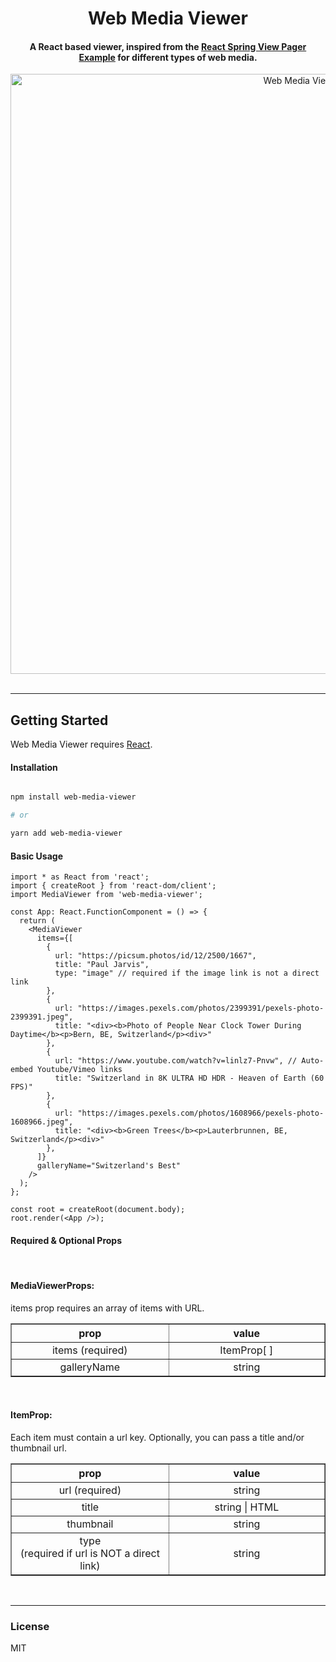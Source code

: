 <h1 align="center">Web Media Viewer</h1>

<h4 align="center">A React based viewer, inspired from the <a href="https://codesandbox.io/s/github/pmndrs/react-spring/tree/master/demo/src/sandboxes/viewpager" target="_blank">React Spring View Pager Example</a> for different types of web media.</h4>

<div align="center">
	<img src="https://dl.dropboxusercontent.com/s/7ppr1o1w4io322a/web-media-viewer-1.1.0.gif?dl=0" alt="Web Media Viewer Demo" width="960px" />
</div>

<br />

---

## Getting Started

Web Media Viewer requires <a href="https://reactjs.org/">React</a>.

#### Installation
```bash

npm install web-media-viewer

# or

yarn add web-media-viewer

```

#### Basic Usage

```tsx
import * as React from 'react';
import { createRoot } from 'react-dom/client';
import MediaViewer from 'web-media-viewer';

const App: React.FunctionComponent = () => {
  return (
    <MediaViewer
      items={[
        {
          url: "https://picsum.photos/id/12/2500/1667",
          title: "Paul Jarvis",
          type: "image" // required if the image link is not a direct link
        },
        {
          url: "https://images.pexels.com/photos/2399391/pexels-photo-2399391.jpeg",
          title: "<div><b>Photo of People Near Clock Tower During Daytime</b><p>Bern, BE, Switzerland</p><div>"
        },
        {
          url: "https://www.youtube.com/watch?v=linlz7-Pnvw", // Auto-embed Youtube/Vimeo links
          title: "Switzerland in 8K ULTRA HD HDR - Heaven of Earth (60 FPS)"
        },
        {
          url: "https://images.pexels.com/photos/1608966/pexels-photo-1608966.jpeg",
          title: "<div><b>Green Trees</b><p>Lauterbrunnen, BE, Switzerland</p><div>"
        },
      ]}
      galleryName="Switzerland's Best"
    />
  );
};

const root = createRoot(document.body);
root.render(<App />);

```

#### Required & Optional Props

<br />
<h4>MediaViewerProps:</h4>
items prop requires an array of items with URL.<br />
<table width="500px" border>
  <thead>
    <tr>
      <th><center width="250px">prop</center></th>
      <th><center width="250px">value</center></th>
    </tr>
  </thead>

  <tbody>
    <tr>
      <td align="center" width="250px">items (required)</td>
      <td align="center" width="250px">ItemProp[ ]</td>
    </tr>
    <tr>
      <td align="center" width="250px">galleryName</td>
      <td align="center" width="250px">string</td>
    </tr>
  </tbody>
</table>

<br />

<h4>ItemProp:</h4>
Each item must contain a url key. Optionally, you can pass a title and/or thumbnail url.

<table width="500px" border>
  <thead width="250px">
    <tr>
      <th><center width="250px">prop</center></th>
      <th><center width="250px">value</center></th>
    </tr>
  </thead>

  <tbody>
    <tr>
      <td align="center" width="250px">url (required)</td>
      <td align="center" width="250px">string</td>
    </tr>
    <tr>
      <td align="center" width="250px">title</td>
      <td align="center" width="250px">string | HTML</td>
    </tr>
    <tr>
      <td align="center" width="250px">thumbnail</td>
      <td align="center">string</td>
    </tr>
    <tr>
      <td align="center" width="250px">type <br/>(required if url is NOT a direct link)</td>
      <td align="center" width="250px">string</td>
    </tr>
  </tbody>
</table>

<br />

---

### License
MIT
